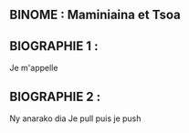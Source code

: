 ## BINOME : **Maminiaina** et **Tsoa**

## BIOGRAPHIE 1 :
Je m'appelle
## BIOGRAPHIE 2 :
Ny anarako dia 
Je pull puis je push
